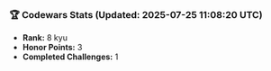 ### 🏆 Codewars Stats (Updated: 2025-07-25 11:08:20 UTC)

- **Rank:** 8 kyu
- **Honor Points:** 3
- **Completed Challenges:** 1
